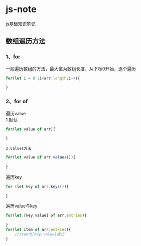 # js-note
js基础知识笔记
## 数组遍历方法
### 1、for
一般遍历数组的方法，最大值为数组长度，从下标0开始，逐个遍历
```javascript
for(let i = 0 ;i<arr.length;i++){
	
}
```
### 2、for of
遍历value<br/>
		1.默认
```javascript
for(let value of arr){
	
}
```
	2.values方法
```javascript
for(let value of arr.values()){
	
}
```
遍历key
```javascript
for (let key of arr.keys()){
	
}
```
遍历value与key
```javascript
for(let [key,value] of arr.entries){
	
}
for(let item of arr.entries){
	//item为[key,value]模式
}
```
	